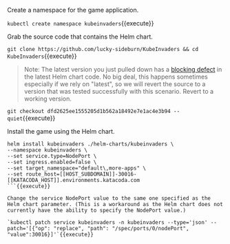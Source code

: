 Create a namespace for the game application.

`kubectl create namespace kubeinvaders`{{execute}}

Grab the source code that contains the Helm chart.

`git clone https://github.com/lucky-sideburn/KubeInvaders && cd KubeInvaders`{{execute}}

> Note: The latest version you just pulled down has a [blocking defect](https://github.com/lucky-sideburn/KubeInvaders/issues/21) in the latest Helm chart code. No big deal, this happens sometimes especially if we rely on "latest", so we will revert the source to a version that was tested successfully with this scenario. Revert to a working version.

`git checkout dfd2625ee1555205d1b562a18492e7e1ac4e3b94 --quiet`{{execute}}

Install the game using the Helm chart.

```
helm install kubeinvaders ./helm-charts/kubeinvaders \
--namespace kubeinvaders \
--set service.type=NodePort \
--set ingress.enabled=false \
--set target_namespace="default\,more-apps" \
--set route_host=[[HOST_SUBDOMAIN]]-30016-[[KATACODA_HOST]].environments.katacoda.com
```{{execute}}

Change the service NodePort value to the same one specified as the Helm chart parameter. (This is a workaround as the Helm chart does not currently have the ability to specify the NodePort value.)

`kubectl patch service kubeinvaders -n kubeinvaders --type='json' --patch='[{"op": "replace", "path": "/spec/ports/0/nodePort", "value":30016}]'`{{execute}}
